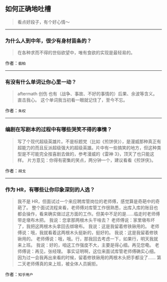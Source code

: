 ## 如何正确地吐槽

> 看点好段子，有个好心情～


 
---

### 为什么人到中年，很少有身材苗条的？

> 在各种求而不得的世俗欲望中，唯有食欲的实现是最轻易的。


作者：`翡柏`

---

### 有没有什么单词让你心里一动？

> aftermath 创伤
> 也有（战争、事故、不好的事情的）后果、余波等含义。
> 直击我心。
> 这个单词我当初看一眼就记住了，至今不忘。


作者：`朱权`

---

### 编剧在写剧本的过程中有哪些哭笑不得的事情？

> 写了个现代超级英雄片。不是标题党（比如《煎饼侠》），是漫威那种真正有超能力的而且反派超级强大的超级英雄。片中有一些搞笑的地方，但这种类型是不可能完全按喜剧去做的，参考漫威的《雷神 3》，顶天了也只能这样。
> 片方意见：你得有密集的笑点，两分钟一个，建议看看《煎饼侠》。


作者：`胡戈`

---

### 作为 HR，有哪些让你印象深刻的人选？

> 我不是 HR，但面试过一个来应聘库管岗位的老师傅，感觉算是奇葩中的奇葩了。
> 整个面试流程来看，老师傅对库管工作很熟悉，出库入库的账目也都会操作，看来确实做过这方面的工作。但美中不足的是……临走时老师傅带走墩布木把。
> 我说：您拿那两根木头干啥去？
> 老师傅说：家里墩布坏了，我把这两根木头拿回去绑墩布。
> 我说：这是我留着修铁锹用的。
> 老师傅说：哦，我就看着这两根木头挺新的，挺好的。
> 我说：这是我留着修铁锹用的。
> 老师傅说：哦，哦。行，那我回去考虑一下，如果行，明天我就来上班。
> 我说：好的，咱这工作强度不大，主要是得心细。再见您嘞。
> 老师傅说：再见，张经理。
> 事实证明啊，这位来面试库管老师傅确实心细。因为过一会我再出来看的时候，留着修铁锹用的两根木头把手都没了……
> 第二天老师傅真的来上班，被全体人员婉拒。


作者：`知乎用户`
